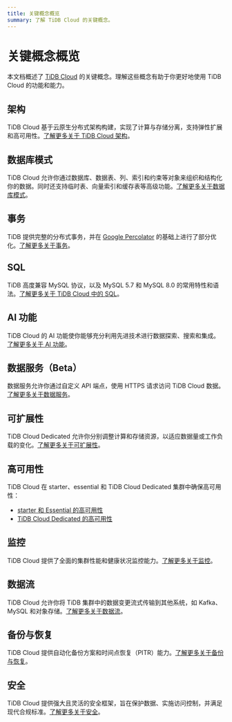 ```yaml
---
title: 关键概念概览
summary: 了解 TiDB Cloud 的关键概念。
---
```


# 关键概念概览

本文档概述了 [TiDB Cloud](https://www.pingcap.com/tidb-cloud/) 的关键概念。理解这些概念有助于你更好地使用 TiDB Cloud 的功能和能力。

## 架构

TiDB Cloud 基于云原生分布式架构构建，实现了计算与存储分离，支持弹性扩展和高可用性。[了解更多关于 TiDB Cloud 架构](/tidb-cloud/architecture-concepts.md)。

## 数据库模式

TiDB Cloud 允许你通过数据库、数据表、列、索引和约束等对象来组织和结构化你的数据。同时还支持临时表、向量索引和缓存表等高级功能。[了解更多关于数据库模式](/tidb-cloud/database-schema-concepts.md)。

## 事务

TiDB 提供完整的分布式事务，并在 [Google Percolator](https://research.google.com/pubs/pub36726.html) 的基础上进行了部分优化。[了解更多关于事务](/tidb-cloud/transaction-concepts.md)。

## SQL

TiDB 高度兼容 MySQL 协议，以及 MySQL 5.7 和 MySQL 8.0 的常用特性和语法。[了解更多关于 TiDB Cloud 中的 SQL](/tidb-cloud/sql-concepts.md)。

## AI 功能

TiDB Cloud 的 AI 功能使你能够充分利用先进技术进行数据探索、搜索和集成。[了解更多关于 AI 功能](/tidb-cloud/ai-feature-concepts.md)。

## 数据服务（Beta）

数据服务允许你通过自定义 API 端点，使用 HTTPS 请求访问 TiDB Cloud 数据。[了解更多关于数据服务](/tidb-cloud/data-service-concepts.md)。

## 可扩展性

TiDB Cloud Dedicated 允许你分别调整计算和存储资源，以适应数据量或工作负载的变化。[了解更多关于可扩展性](/tidb-cloud/scalability-concepts.md)。

## 高可用性

TiDB Cloud 在 starter、essential 和 TiDB Cloud Dedicated 集群中确保高可用性：

- [starter 和 Essential 的高可用性](/tidb-cloud/serverless-high-availability.md)
- [TiDB Cloud Dedicated 的高可用性](/tidb-cloud/high-availability-with-multi-az.md)

## 监控

TiDB Cloud 提供了全面的集群性能和健康状况监控能力。[了解更多关于监控](/tidb-cloud/monitoring-concepts.md)。

## 数据流

TiDB Cloud 允许你将 TiDB 集群中的数据变更流式传输到其他系统，如 Kafka、MySQL 和对象存储。[了解更多关于数据流](/tidb-cloud/data-streaming-concepts.md)。

## 备份与恢复

TiDB Cloud 提供自动化备份方案和时间点恢复（PITR）能力。[了解更多关于备份与恢复](/tidb-cloud/backup-and-restore-concepts.md)。

## 安全

TiDB Cloud 提供强大且灵活的安全框架，旨在保护数据、实施访问控制，并满足现代合规标准。[了解更多关于安全](/tidb-cloud/security-concepts.md)。